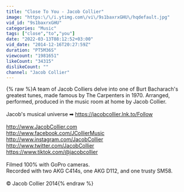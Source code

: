 ```yaml
---
title: "Close To You - Jacob Collier"
image: "https:\/\/i.ytimg.com\/vi\/9s1baxrxGHU\/hqdefault.jpg"
vid_id: "9s1baxrxGHU"
categories: "Music"
tags: ["close","to","you"]
date: "2022-03-13T08:12:52+03:00"
vid_date: "2014-12-16T20:27:59Z"
duration: "PT5M36S"
viewcount: "1981651"
likeCount: "34315"
dislikeCount: ""
channel: "Jacob Collier"
---
```

{% raw %}A team of Jacob Colliers delve into one of Burt Bacharach's greatest tunes, made famous by The Carpenters in 1970. Arranged, performed, produced in the music room at home by Jacob Collier.<br /><br />Jacob's musical universe ➡ <a rel="nofollow" target="blank" href="https://jacobcollier.lnk.to/Follow">https://jacobcollier.lnk.to/Follow</a><br /><br /><a rel="nofollow" target="blank" href="http://www.JacobCollier.com">http://www.JacobCollier.com</a> <br /><a rel="nofollow" target="blank" href="http://www.facebook.com/JCollierMusic">http://www.facebook.com/JCollierMusic</a> <br /><a rel="nofollow" target="blank" href="http://www.instagram.com/JacobCollier">http://www.instagram.com/JacobCollier</a> <br /><a rel="nofollow" target="blank" href="http://www.twitter.com/JacobCollier">http://www.twitter.com/JacobCollier</a><br /><a rel="nofollow" target="blank" href="https://www.tiktok.com/@jacobcollier">https://www.tiktok.com/@jacobcollier</a><br /><br />Filmed 100% with GoPro cameras.<br />Recorded with two AKG C414s, one AKG D112, and one trusty SM58.<br /><br />© Jacob Collier 2014{% endraw %}

